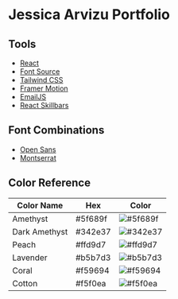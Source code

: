 # Jessica Arvizu Portfolio

## Tools
- [React](https://es.react.dev/)
- [Font Source](https://fontsource.org/)
- [Tailwind CSS](https://tailwindcss.com/)
- [Framer Motion](https://www.framer.com/motion/)
- [EmailJS](https://www.emailjs.com/)
- [React Skillbars](https://github.com/crisboarna/react-skillbars)

## Font Combinations
- [Open Sans](https://fontsource.org/fonts/open-sans)
- [Montserrat](https://fontsource.org/fonts/montserrat)

## Color Reference
| Color Name    | Hex          | Color |
| ------------- |------------- |-------|
|Amethyst|#5f689f|![#5f689f](https://via.placeholder.com/10/5f689f?text=+)|
|Dark Amethyst|#342e37|![#342e37](https://via.placeholder.com/10/342e37?text=+)|
|Peach |#ffd9d7|![#ffd9d7](https://via.placeholder.com/10/ffd9d7?text=+)|
|Lavender|#b5b7d3|![#b5b7d3](https://via.placeholder.com/10/b5b7d3?text=+)|
|Coral|#f59694|![#f59694](https://via.placeholder.com/10/f59694?text=+)|
|Cotton|#f5f0ea|![#f5f0ea](https://via.placeholder.com/10/f5f0ea?text=+)|
